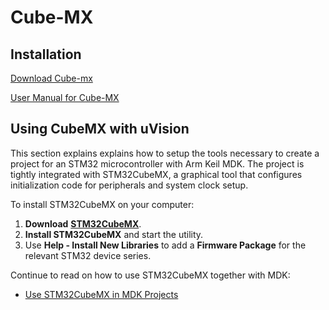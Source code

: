 # Cube-MX

## Installation

[Download Cube-mx](https://www.st.com/en/development-tools/stm32cubemx.html#overview\&secondary=st-get-software)

[User Manual for Cube-MX](https://www.st.com/resource/en/user\_manual/dm00104712-stm32cubemx-for-stm32-configuration-and-initialization-c-code-generation-stmicroelectronics.pdf)

## Using CubeMX with uVision

This section explains explains how to setup the tools necessary to create a project for an STM32 microcontroller with Arm Keil MDK. The project is tightly integrated with STM32CubeMX, a graphical tool that configures initialization code for peripherals and system clock setup.

To install STM32CubeMX on your computer:

1. **Download** [**STM32CubeMX**](https://www.st.com/en/development-tools/stm32cubemx.html).
2. **Install STM32CubeMX** and start the utility.
3. Use **Help - Install New Libraries** to add a **Firmware Package** for the relevant STM32 device series.

Continue to read on how to use STM32CubeMX together with MDK:

* [Use STM32CubeMX in MDK Projects](https://www.keil.com/pack/doc/STM32Cube/html/cubemx\_using.html)
